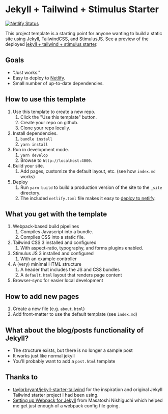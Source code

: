 # Jekyll + Tailwind + Stimulus Starter

[![Netlify Status](https://api.netlify.com/api/v1/badges/b3a75c76-2ca8-4798-bf38-3110eca9030f/deploy-status)](https://app.netlify.com/sites/jekyll-tailwind-stimulus-starter/deploys)

This project template is a starting point for anyone wanting to build a static site using Jekyll, TailwindCSS, and StimulusJS. See a preview of the deployed [jekyll + tailwind + stimulus starter](https://jekyll-tailwind-stimulus-starter.netlify.app).

## Goals

- "Just works."
- Easy to deploy to [Netlify](https://netlify.com).
- Small number of up-to-date dependencies.

## How to use this template

1. Use this template to create a new repo.
   1. Click the "Use this template" button.
   2. Create your repo on github.
   3. Clone your repo locally.
2. Install dependencies.
   1. `bundle install`
   2. `yarn install`
3. Run in development  mode.
   1. `yarn develop`
   2. Browse to `http://localhost:4000`.
4. Build your site.
   1. Add pages, customize the default layout, etc. (see how `index.md` works)
5. Deploy
   1. Run `yarn build` to build a production version of the site to the `_site` directory.
   2. The included `netlify.toml` file makes it easy to [deploy to netlify](https://docs.netlify.com/site-deploys/overview/).

## What you get with the template

1. Webpack-based build pipelines
   1. Compiles Javascript into a bundle.
   2. Compiles CSS into a static file.
2. Tailwind CSS 3 installed and configured
   1. With aspect-ratio, typography, and forms plugins enabled.
3. Stimulus JS 3 installed and configured
   1. With an example controller
4. A (very) minimal HTML structure
   1. A header that includes the JS and CSS bundles
   2. A `default.html` layout that renders page content
5. Browser-sync for easier local development

## How to add new pages

1. Create a new file (e.g. `about.html`)
2. Add front-matter to use the default template (see `index.md`)

## What about the blog/posts functionality of Jekyll?

- The structure exists, but there is no longer a sample post
- It works just like normal jekyll
- You'll probably want to add a `post.html` template

## Thanks to

- [taylorbryant/jekyll-starter-tailwind](https://github.com/taylorbryant/jekyll-starter-tailwind) for the inspiration and original Jekyll Tailwind starter project I had been using.
- [Setting up Webpack for Jekyll](https://blog.mnishiguchi.com/setting-up-webpack-for-jekyll?) from Masatoshi Nishiguchi which helped me get just enough of a webpack config file going.
